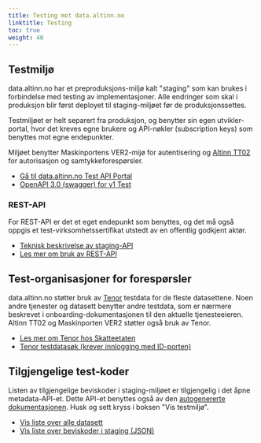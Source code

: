```yaml
---
title: Testing mot data.altinn.no
linktitle: Testing
toc: true
weight: 40
---
```


## Testmiljø

data.altinn.no har et preproduksjons-miljø kalt "staging" som kan brukes i forbindelse med testing av implementasjoner. Alle endringer som skal i produksjon blir først deployet til staging-miljøet før de produksjonssettes. 

Testmiljøet er helt separert fra produksjon, og benytter sin egen utvikler-portal, hvor det kreves egne brukere og API-nøkler (subscription keys) som benyttes mot egne endepunkter.

Miljøet benytter Maskinportens VER2-mijø for autentisering og [Altinn TT02](https://tt02.altinn.no) for autorisasjon og samtykkeforespørsler. 

* [Gå til data.altinn.no Test API Portal](https://test.data.altinn.no/)
* [OpenAPI 3.0 (swagger) for v1 Test](https://api-test.data.altinn.no/v1/public/metadata/oas/json)

### REST-API

For REST-API er det et eget endepunkt som benyttes, og det må også oppgis et test-virksomhetssertifikat utstedt av en offentlig godkjent aktør.

* [Teknisk beskrivelse av staging-API](https://test.data.altinn.no/apis)
* [Les mer om bruk av REST-API](../bruke-rest-api)

## Test-organisasjoner for forespørsler

data.altinn.no støtter bruk av [Tenor](https://www.digdir.no/felleslosninger/tenor-testdatasok/1284) testdata for de fleste datasettene. Noen andre tjenester og datasett benytter andre testdata, som er nærmere beskrevet i onboarding-dokumentasjonen til den aktuelle tjenesteeieren. Altinn TT02 og Maskinporten VER2 støtter også bruk av Tenor.

* [Les mer om Tenor hos Skatteetaten](https://www.skatteetaten.no/skjema/testdata/)
* [Tenor testdatasøk (krever innlogging med ID-porten)](https://testdata.skatteetaten.no/web/testnorge/)

## Tilgjengelige test-koder

Listen av tilgjengelige beviskoder i staging-miljøet er tilgjengelig i det åpne metadata-API-et. Dette API-et benyttes også av den [autogenererte dokumentasjonen](/beviskoder/). Husk og sett kryss i boksen "Vis testmiljø".

* [Vis liste over alle datasett](/beviskoder/)
* [Vis liste over beviskoder i staging (JSON)](https://test-api.data.altinn.no/v1/public/metadata/evidencecodes)

<!-- 

TODO! Oppdater denne 

## Bruke Postman for testing

Det er utarbeidet en collection med forespørsler i [Postman](https://www.getpostman.com/) som fritt kan lastes ned og benyttes for testing mot eBevis REST API. Se Github-lenken under for mer informasjon.

* [Postman-collection på Github - OBS: Vil bli oppdatert til å gå mot nye miljøer før slutten av 2020](https://github.com/Altinn/eBevis)
* [Last ned Postman](https://www.getpostman.com/)

-->